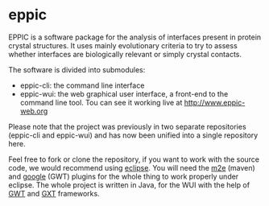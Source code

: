 eppic
=====

EPPIC is a software package for the analysis of interfaces present in protein crystal structures. It uses mainly evolutionary criteria to try to assess whether interfaces are biologically relevant or simply crystal contacts.

The software is divided into submodules: 
* eppic-cli: the command line interface
* eppic-wui: the web graphical user interface, a front-end to the command line tool. Tou can see it working live at http://www.eppic-web.org

Please note that the project was previously in two separate repositories (eppic-cli and eppic-wui) and has now been unified into a single repository here.

Feel free to fork or clone the repository, if you want to work with the source code, we would recommend using [eclipse](https://www.eclipse.org/). You will need the [m2e](https://www.eclipse.org/m2e/) (maven) and [google](https://developers.google.com/eclipse/) (GWT) plugins for the whole thing to work properly under eclipse. The whole project is written in Java, for the WUI with the help of [GWT](http://www.gwtproject.org) and [GXT](http://www.sencha.com/products/gxt/) frameworks.
